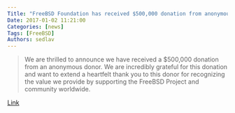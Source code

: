 ```yaml
---
Title: "FreeBSD Foundation has received $500,000 donation from anonymous donor!"
Date: 2017-01-02 11:21:00
Categories: [news]
Tags: [FreeBSD]
Authors: sedlav
---
```


> We are thrilled to announce we have received a $500,000 donation from an anonymous donor. We are incredibly grateful for this donation and want to extend a heartfelt thank you to this donor for recognizing the value we provide by supporting the FreeBSD Project and community worldwide.

[Link](https://www.freebsdfoundation.org/blog/freebsd-foundation-announces-new-uranium-level-donation/)
